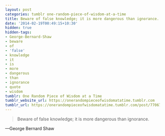 ```yaml
---
layout: post
categories: tumblr one-random-piece-of-wisdom-at-a-time
title: Beware of false knowledge; it is more dangerous than ignorance.
date: '2014-02-19T00:49:15+10:30'
hidden: true
hidden-tags:
- George-Bernard-Shaw
- beware
- of
- 'false'
- knowledge
- it
- is
- more
- dangerous
- than
- ignorance
- quote
- wisdom
tumblr: One Random Piece of Wisdom at a Time
tumblr_website_url: https://onerandompieceofwisdomatatime.tumblr.com
tumblr_url: https://onerandompieceofwisdomatatime.tumblr.com/post/77067833924/beware-of-false-knowledge-it-is-more-dangerous
---
```

> Beware of false knowledge; it is more dangerous than ignorance.

—George Bernard Shaw
